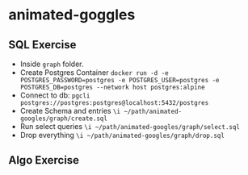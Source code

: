 # animated-goggles

## SQL Exercise

- Inside `graph` folder.
- Create Postgres Container ```docker run -d -e POSTGRES_PASSWORD=postgres -e POSTGRES_USER=postgres -e POSTGRES_DB=postgres --network host postgres:alpine```
- Connect to db: ```pgcli postgres://postgres:postgres@localhost:5432/postgres```
- Create Schema and entries ```\i ~/path/animated-googles/graph/create.sql```
- Run select queries ```\i ~/path/animated-googles/graph/select.sql```
- Drop everything ```\i ~/path/animated-googles/graph/drop.sql```

## Algo Exercise
